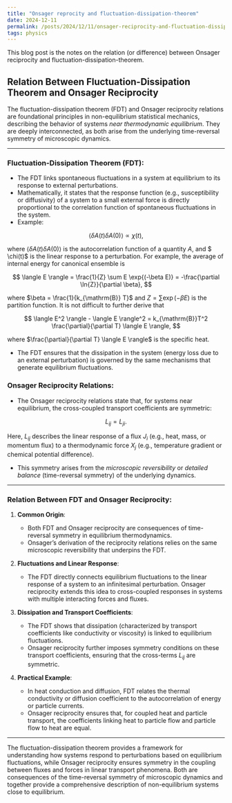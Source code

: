 ```yaml
---
title: "Onsager reprocity and fluctuation-dissipation-theorem"
date: 2024-12-11
permalink: /posts/2024/12/11/onsager-reciprocity-and-fluctuation-dissipation-theorem
tags: physics
---
```


This blog post is the notes on the relation (or difference) between Onsager reciprocity and fluctuation-dissipation-theorem.

## Relation Between Fluctuation-Dissipation Theorem and Onsager Reciprocity

The fluctuation-dissipation theorem (FDT) and Onsager reciprocity relations are foundational principles in non-equilibrium statistical mechanics, describing the behavior of systems *near thermodynamic equilibrium*. They are deeply interconnected, as both arise from the underlying time-reversal symmetry of microscopic dynamics.

---

### **Fluctuation-Dissipation Theorem (FDT):**
- The FDT links spontaneous fluctuations in a system at equilibrium to its response to external perturbations.
- Mathematically, it states that the response function (e.g., susceptibility or diffusivity) of a system to a small external force is directly proportional to the correlation function of spontaneous fluctuations in the system.
- Example:

$$ \langle \delta A(t) \delta A(0) \rangle \propto \chi(t), $$

  where $\langle \delta A(t) \delta A(0) \rangle$ is the autocorrelation function of a quantity $A$, and $ \chi(t)$ is the linear response to a perturbation. For example, the average of internal energy for canonical ensemble is 
  
$$ \langle E \rangle = \frac{1}{Z} \sum E \exp{(-\beta E)} = -\frac{\partial \ln{Z}}{\partial \beta}, $$

  where $\beta = \frac{1}{k_{\mathrm{B}} T}$ and $Z = \sum \exp{(-\beta E)}$ is the partition function. It is not difficult to further derive that

$$ \langle E^2 \rangle - \langle E \rangle^2 = k_{\mathrm{B}}T^2 \frac{\partial}{\partial T} \langle E \rangle, $$

  where $\frac{\partial}{\partial T} \langle E \rangle$ is the specific heat. 

- The FDT ensures that the dissipation in the system (energy loss due to an external perturbation) is governed by the same mechanisms that generate equilibrium fluctuations.


### **Onsager Reciprocity Relations:**
- The Onsager reciprocity relations state that, for systems near equilibrium, the cross-coupled transport coefficients are symmetric:

$$ L_{ij} = L_{ji}. $$

  Here, $L_{ij}$ describes the linear response of a flux $J_i$ (e.g., heat, mass, or momentum flux) to a thermodynamic force $X_j$ (e.g., temperature gradient or chemical potential difference).

- This symmetry arises from the *microscopic reversibility* or *detailed balance* (time-reversal symmetry) of the underlying dynamics.

---

### **Relation Between FDT and Onsager Reciprocity:**

1. **Common Origin**:
   - Both FDT and Onsager reciprocity are consequences of time-reversal symmetry in equilibrium thermodynamics.
   - Onsager’s derivation of the reciprocity relations relies on the same microscopic reversibility that underpins the FDT.

2. **Fluctuations and Linear Response**:
   - The FDT directly connects equilibrium fluctuations to the linear response of a system to an infinitesimal perturbation. Onsager reciprocity extends this idea to cross-coupled responses in systems with multiple interacting forces and fluxes.

3. **Dissipation and Transport Coefficients**:
   - The FDT shows that dissipation (characterized by transport coefficients like conductivity or viscosity) is linked to equilibrium fluctuations.
   - Onsager reciprocity further imposes symmetry conditions on these transport coefficients, ensuring that the cross-terms $L_{ij}$ are symmetric.

4. **Practical Example**:
   - In heat conduction and diffusion, FDT relates the thermal conductivity or diffusion coefficient to the autocorrelation of energy or particle currents.
   - Onsager reciprocity ensures that, for coupled heat and particle transport, the coefficients linking heat to particle flow and particle flow to heat are equal.

---

The fluctuation-dissipation theorem provides a framework for understanding how systems respond to perturbations based on equilibrium fluctuations, while Onsager reciprocity ensures symmetry in the coupling between fluxes and forces in linear transport phenomena. Both are consequences of the time-reversal symmetry of microscopic dynamics and together provide a comprehensive description of non-equilibrium systems close to equilibrium.
